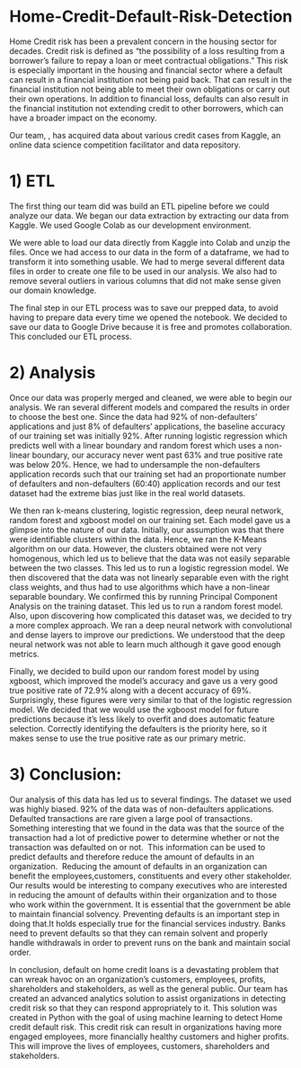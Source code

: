 # Home-Credit-Default-Risk-Detection
Home Credit risk has been a prevalent concern in the housing sector for decades. Credit risk is defined as “the possibility of a loss resulting from a borrower’s failure to repay a loan or meet contractual obligations.” This risk is especially important in the housing and financial sector where a default can result in a financial institution not being paid back. That can result in the financial institution not being able to meet their own obligations or carry out their own operations. In addition to financial loss, defaults can also result in the financial institution not extending credit to other borrowers, which can have a broader impact on the economy.

Our team, , has acquired data about various credit cases from Kaggle, an online data science competition facilitator and data repository. 

# 1) ETL 
The first thing our team did was build an ETL pipeline before we could analyze our data. We began our data extraction by extracting our data from Kaggle. We used Google Colab as our development environment. 

We were able to load our data directly from Kaggle into Colab and unzip the files. Once we had access to our data in the form of a dataframe, we had to transform it into something usable. We had to merge several different data files in order to create one file to be used in our analysis. We also had to remove several outliers in various columns that did not make sense given our domain knowledge. 

The final step in our ETL process was to save our prepped data, to avoid having to prepare data every time we opened the notebook. We decided to save our data to Google Drive because it is free and promotes collaboration. This concluded our ETL process.   

# 2) Analysis
Once our data was properly merged and cleaned, we were able to begin our analysis. We ran several different models and compared the results in order to choose the best one. Since the data had 92% of non-defaulters’ applications and just 8% of defaulters’ applications, the baseline accuracy of our training set was initially 92%. After running logistic regression which predicts well with a linear boundary and random forest which uses a non-linear boundary, our accuracy never went past 63% and true positive rate was below 20%. Hence, we had to undersample the non-defaulters application records such that our training set had an proportionate number of defaulters and non-defaulters (60:40) application records and our test dataset had the extreme bias just like in the real world datasets. 

We then ran k-means clustering, logistic regression, deep neural network, random forest and xgboost model on our training set. Each model gave us a glimpse into the nature of our data. Initially, our assumption was that there were identifiable clusters within the data. Hence, we ran the K-Means algorithm on our data. However, the clusters obtained were not very homogenous, which led us to believe that the data was not easily separable between the two classes. This led us to run a logistic regression model. We then discovered that the data was not linearly separable even with the right class weights, and thus had to use algorithms which have a non-linear separable boundary. We confirmed this by running Principal Component Analysis on the training dataset. This led us to run a random forest model. Also, upon discovering how complicated this dataset was, we decided to try a more complex approach. We ran a deep neural network with convolutional and dense layers to improve our predictions. We understood that the deep neural network was not able to learn much although it gave good enough metrics. 

Finally, we decided to build upon our random forest model by using xgboost, which improved the model’s accuracy and gave us a very good true positive rate of 72.9% along with a decent accuracy of 69%. Surprisingly, these figures were very similar to that of the logistic regression model. We decided that we would use the xgboost model for future predictions because it’s less likely to overfit and does automatic feature selection. Correctly identifying the defaulters is the priority here, so it makes sense to use the true positive rate as our primary metric. 

# 3) Conclusion: 
Our analysis of this data has led us to several findings. 
The dataset we used was highly biased. 92% of the data was of non-defaulters applications. Defaulted transactions are rare given a large pool of transactions. Something interesting that we found in the data was that the source of the transaction had a lot of predictive power to determine whether or not the transaction was defaulted on or not.  This information can be used to predict defaults and therefore reduce the amount of defaults in an organization. 
Reducing the amount of defaults in an organization can benefit the employees,customers, constituents and every other stakeholder. Our results would be interesting to company executives who are interested in reducing the amount of defaults within their organization and to those who work within the government. It is essential that the government be able to maintain financial solvency. Preventing defaults is an important step in doing that.It holds especially true for the financial services industry. Banks need to prevent defaults so that they can remain solvent and properly handle withdrawals in order to prevent runs on the bank and maintain social order. 

In conclusion, default on home credit loans is a devastating problem that can wreak havoc on an organization’s customers, employees, profits, shareholders and stakeholders, as well as the general public. Our team has created an advanced analytics solution to assist organizations in detecting credit risk so that they can respond appropriately to it. This solution was created in Python with the goal of using machine learning to detect Home credit default risk. This credit risk can result in organizations having more engaged employees, more financially healthy customers and higher profits. This will improve the lives of employees, customers, shareholders and stakeholders.
